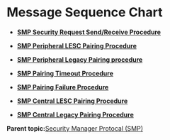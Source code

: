 # Message Sequence Chart

-   **[SMP Security Request Send/Receive Procedure](GUID-68EA2D43-A935-4B18-8C7F-7CDE7C7949A6.md)**  

-   **[SMP Peripheral LESC Pairing Procedure](GUID-31DFCBCE-2A1C-486D-ABEC-CB4A8DF588FC.md)**  

-   **[SMP Peripheral Legacy Pairing procedure](GUID-1B0A3A26-249E-4D66-B3AB-6F61171EEE21.md)**  

-   **[SMP Pairing Timeout Procedure](GUID-6255454B-6379-4BF0-8912-ADB6A21871FA.md)**  

-   **[SMP Pairing Failure Procedure](GUID-C4CD2E0E-D9CB-4ACA-B4C9-32863ED54BE5.md)**  

-   **[SMP Central LESC Pairing Procedure](GUID-0FB221C2-FB41-4EB7-BED4-E45E7FE9B427.md)**  

-   **[SMP Central Legacy Pairing Procedure](GUID-10320544-EB80-4C42-B5B8-AF9FC5916257.md)**  


**Parent topic:**[Security Manager Protocal \(SMP\)](GUID-5BF2AEA9-62A1-4983-8DB5-F7ECF8E43740.md)

